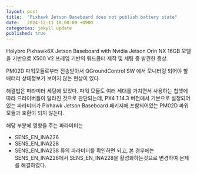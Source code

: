 ```yaml
---
layout: post
title:  "Pixhawk Jetson Baseboard does not publish battery state"
date:   2024-12-11 18:00:00 +0900
categories: jekyll update
published: true
---
```


Holybro Pixhawk6X Jetson Baseboard with Nvidia Jetson Orin NX 16GB 모델을 기반으로 X500 V2 프레임 기반의 쿼드콥터 제작 및 세팅 중 발견한 증상.

PM02D 파워모듈로부터 전송받아서 QGroundControl SW 에서 모니터링 되어야 할 배터리 상태정보가 보이지 않는 현상이 있다.

해결법은 파라미터 세팅에 있었다.
파워 모듈도 여러 세대를 거치면서 사용하는 칩셋에 따라 드라이버들이 달라진 것으로 판단되는데, PX4 1.14.3 버전에서 기본으로 설정되어있는 파라미터가 Pixhawk Jetson Baseboard 패키지에 포함되어있는 PM02D 파워모듈과 호환이 되지 않는다.

해당 부분에 영향을 주는 파라미터는
- SENS_EN_INA226
- SENS_EN_INA228
- SENS_EN_INA238
류의 파라미터를 확인하면 되고, 본 경우에는 SENS_EN_INA226에서 SENS_EN_INA228을 활성화하는것으로 변경하여 문제를 해결하였다.